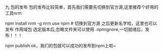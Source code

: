 九.包的发布
包的发布比较简单，首先我们需要先切换到官方源,这里推荐个好用的工具nrm

npm install nrm -g
nrm use npm # 切换到官方源
之后更新名字哈，这里也可以发布 作用域包 选定版本后,忽略文件夹可以使用 .npmignore,一切就绪后，发布！！！

npm publish
ok，我们的包就可以成功的发布到npm上啦~